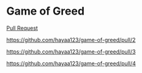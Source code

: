 # Game of Greed


[Pull Request](https://github.com/hayaa123/game-of-greed/pull/1)

https://github.com/hayaa123/game-of-greed/pull/2


https://github.com/hayaa123/game-of-greed/pull/3

https://github.com/hayaa123/game-of-greed/pull/4
